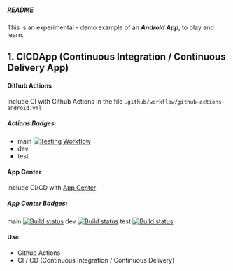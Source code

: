 ##### README

This is an experimental - demo example of an ***Android App***, to play and learn.


## 1. CICDApp (Continuous Integration / Continuous Delivery App)


#### Github Actions

Include CI with Github Actions in the file `.github/workflow/github-actions-android.yml`

##### Actions Badges:
- main [![Testing Workflow](https://github.com/bitlibitloque/CICDApp/actions/workflows/github-actions-android.yml/badge.svg)](https://github.com/bitlibitloque/CICDApp/actions/workflows/github-actions-android.yml)
- dev
- test

#### App Center

Include CI/CD with [App Center](https://appcenter.ms/)

##### App Center Badges:
main [![Build status](https://build.appcenter.ms/v0.1/apps/e8a616f9-882e-4daa-8eed-4eb4307099ea/branches/main/badge)](https://appcenter.ms)
dev  [![Build status](https://build.appcenter.ms/v0.1/apps/e8a616f9-882e-4daa-8eed-4eb4307099ea/branches/dev/badge)](https://appcenter.ms)
test [![Build status](https://build.appcenter.ms/v0.1/apps/e8a616f9-882e-4daa-8eed-4eb4307099ea/branches/test/badge)](https://appcenter.ms)


#### Use:

- Github Actions
- CI / CD (Continuous Integration / Continuous Delivery)


